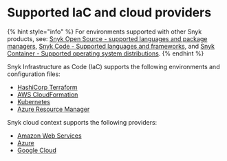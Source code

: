 # Supported IaC and cloud providers

{% hint style="info" %}
For environments supported with other Snyk products, see: [Snyk Open Source - supported languages and package managers](../scan-applications/snyk-open-source/snyk-open-source-supported-languages-and-package-managers/), [Snyk Code - Supported languages and frameworks](../scan-applications/snyk-code/snyk-code-language-and-framework-support.md), and [Snyk Container - Supported operating system distributions](../scan-containers/how-snyk-container-works/supported-operating-system-distributions.md).
{% endhint %}

Snyk Infrastructure as Code (IaC) supports the following environments and configuration files:

* [HashiCorp Terraform](../scan-cloud-configurations/snyk-infrastructure-as-code/scan-terraform-files/)
* [AWS CloudFormation](../scan-cloud-configurations/snyk-infrastructure-as-code/scan-cloudformation-files/)
* [Kubernetes](../scan-cloud-configurations/snyk-infrastructure-as-code/scan-kubernetes-configuration-files/)
* [Azure Resource Manager](../scan-cloud-configurations/snyk-infrastructure-as-code/scan-arm-configuration-files.md)

Snyk cloud context supports the following providers:

* [Amazon Web Services](../integrations/cloud-platforms-integrations/aws-integration/)
* [Azure](../integrations/cloud-platforms-integrations/azure-integration-for-cloud-configurations/)
* [Google Cloud](../integrations/cloud-platforms-integrations/google-cloud-integration/)
